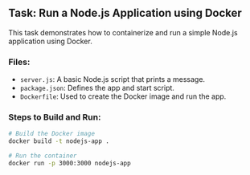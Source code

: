 ## Task: Run a Node.js Application using Docker

This task demonstrates how to containerize and run a simple Node.js application using Docker.

### Files:

- `server.js`: A basic Node.js script that prints a message.
- `package.json`: Defines the app and start script.
- `Dockerfile`: Used to create the Docker image and run the app.

### Steps to Build and Run:

```bash
# Build the Docker image
docker build -t nodejs-app .

# Run the container
docker run -p 3000:3000 nodejs-app
